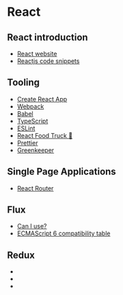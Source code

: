 # React

## React introduction

- [React website](https://reactjs.org/)
- [Reactjs code snippets](https://marketplace.visualstudio.com/items?itemName=xabikos.ReactSnippets)

## Tooling

- [Create React App](https://facebook.github.io/create-react-app/)
- [Webpack](https://webpack.js.org/)
- [Babel](https://babeljs.io/)
- [TypeScript](http://www.typescriptlang.org/)
- [ESLint](https://eslint.org/)
- [React Food Truck 🍔](https://marketplace.visualstudio.com/items?itemName=burkeholland.react-food-truck)
- [Prettier](https://prettier.io/)
- [Greenkeeper](https://greenkeeper.io/)

## Single Page Applications

- [React Router](https://reacttraining.com/react-router/)

## Flux

- [Can I use?](https://caniuse.com/)
- [ECMAScript 6 compatibility table](https://kangax.github.io/compat-table/es6/)

## Redux

- []()
- []()
- []()
